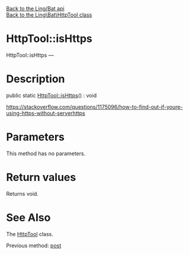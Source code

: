 [Back to the Ling/Bat api](https://github.com/lingtalfi/Bat/blob/master/doc/api/Ling/Bat.md)<br>
[Back to the Ling\Bat\HttpTool class](https://github.com/lingtalfi/Bat/blob/master/doc/api/Ling/Bat/HttpTool.md)


HttpTool::isHttps
================



HttpTool::isHttps — 




Description
================


public static [HttpTool::isHttps](https://github.com/lingtalfi/Bat/blob/master/doc/api/Ling/Bat/HttpTool/isHttps.md)() : void




https://stackoverflow.com/questions/1175096/how-to-find-out-if-youre-using-https-without-serverhttps




Parameters
================

This method has no parameters.


Return values
================

Returns void.








See Also
================

The [HttpTool](https://github.com/lingtalfi/Bat/blob/master/doc/api/Ling/Bat/HttpTool.md) class.

Previous method: [post](https://github.com/lingtalfi/Bat/blob/master/doc/api/Ling/Bat/HttpTool/post.md)<br>

